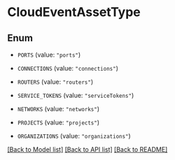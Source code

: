 # CloudEventAssetType

## Enum


* `PORTS` (value: `"ports"`)

* `CONNECTIONS` (value: `"connections"`)

* `ROUTERS` (value: `"routers"`)

* `SERVICE_TOKENS` (value: `"serviceTokens"`)

* `NETWORKS` (value: `"networks"`)

* `PROJECTS` (value: `"projects"`)

* `ORGANIZATIONS` (value: `"organizations"`)


[[Back to Model list]](../README.md#documentation-for-models) [[Back to API list]](../README.md#documentation-for-api-endpoints) [[Back to README]](../README.md)


